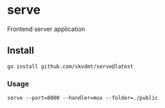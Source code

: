 # serve
Frontend server application

## Install
```go install github.com/skvdmt/serve@latest```

### Usage
```serve --port=8000 --handler=mux --folder=./public```
